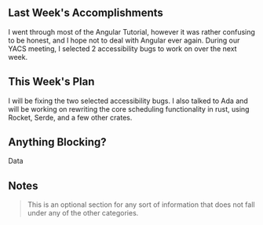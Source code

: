 ## Last Week's Accomplishments

I went through most of the Angular Tutorial, however it was rather confusing to be honest, and I hope not to deal with Angular ever again.
During our YACS meeting, I selected 2 accessibility bugs to work on over the next week.

## This Week's Plan

I will be fixing the two selected accessibility bugs.
I also talked to Ada and will be working on rewriting the core scheduling functionality in rust, using Rocket, Serde, and a few other crates.

## Anything Blocking?

Data 

## Notes

> This is an optional section for any sort of information that does not fall under any of the other categories.
